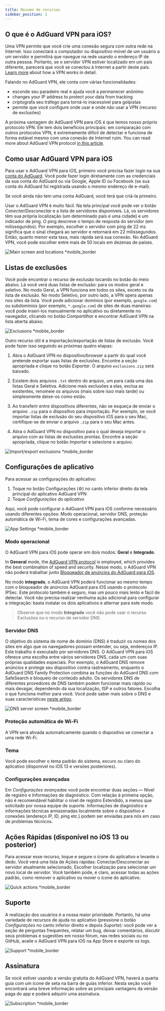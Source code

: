 ```yaml
---
title: Resumo de recursos
sidebar_position: 1
---
```


## O que é o AdGuard VPN para iOS?

Uma VPN permite que você crie uma conexão segura com outra rede na Internet. Isso conectará o computador ou dispositivo móvel de um usuário a um servidor e permitirá que navegue na rede usando o endereço IP de outra pessoa. Portanto, se o servidor VPN estiver localizado em um país diferente, parecerá que você se conectou à Internet a partir deste país. [Learn more](/general/how-vpn-works) about how a VPN works in detail.

Falando no AdGuard VPN, ele conta com várias funcionalidades:

- esconde seu paradeiro real e ajuda você a permanecer anônimo
- changes your IP address to protect your data from tracking
- criptografa seu tráfego para torná-lo inacessível para golpistas
- permite que você configure onde usar e onde não usar a VPN (recurso de exclusões)

A próxima vantagem do AdGuard VPN para iOS é que temos nosso próprio protocolo VPN. Ele tem dois benefícios principais: em comparação com outros protocolos VPN, é extremamente difícil de detectar e funciona de forma estável mesmo com uma conexão de Internet ruim. You can read more about AdGuard VPN protocol [in this article](/general/adguard-vpn-protocol).

## Como usar AdGuard VPN para iOS

Para usar o AdGuard VPN para iOS, primeiro você precisa fazer login na sua [conta do AdGuard](https://my.adguard.com/). Você pode fazer login diretamente com as credenciais da sua conta do AdGuard ou via Google, Apple ID ou Facebook (se sua conta do AdGuard foi registrada usando o mesmo endereço de e-mail).

Se você ainda não tem uma conta AdGuard, você terá que criá-la primeiro.

Usar o AdGuard VPN é muito fácil. Na tela principal você pode ver o botão *Conectar/Desconectar* e a lista de servidores disponíveis. Lá, os servidores têm sua própria localização (um determinado país e uma cidade) e um indicador de ping. O ping descreve o tempo de resposta do servidor (em milissegundos). Por exemplo, escolher o servidor com ping de 22 ms significa que o sinal chegará ao servidor e retornará em 22 milissegundos. Então, quanto menor esta taxa, mais rápida será sua conexão. No AdGuard VPN, você pode escolher entre mais de 50 locais em dezenas de países.

![Main screen and locations *mobile_border](https://cdn.adguardvpn.com/content/kb/vpn/ios/1.png?123)

## Listas de exclusões

Você pode encontrar o recurso de exclusão tocando no botão do meio abaixo. Lá você verá duas listas de exclusão: para os modos geral e seletivo. No modo Geral, a VPN funciona em todos os sites, exceto os da lista de exclusão. No modo Seletivo, por outro lado, a VPN opera apenas nos sites da lista. Você pode adicionar domínios (por exemplo, `google.com`) ou subdomínios (por exemplo, `*.google.com`) de sites de duas maneiras: você pode inseri-los manualmente no aplicativo ou diretamente no navegador, clicando no botão *Compartilhar* e encontrar AdGuard VPN na lista aberta abaixo.

![Exclusions *mobile_border](https://cdn.adguardvpn.com/content/kb/vpn/ios/2.png?123)

Outro recurso útil é a importação/exportação de listas de exclusão. Você pode fazer isso seguindo as próximas quatro etapas:

1. Abra o AdGuard VPN no dispositivo/browser a partir do qual você pretende exportar suas listas de exclusões. Encontre a seção apropriada e clique no botão *Exportar*. O arquivo `exclusions.zip` será baixado.

2. Existem dois arquivos `.txt` dentro do arquivo, um para cada uma das listas Geral e Seletiva. Adicione mais exclusões a elas, exclua as existentes, renomeie os arquivos (mais sobre isso mais tarde) ou simplesmente deixe-os como estão.

3. Ao transferir entre dispositivos diferentes, não se esqueça de enviar o arquivo `.zip` para o dispositivo para importação. Por exemplo, se você importar listas de exclusão do seu dispositivo iOS para o seu Mac, certifique-se de enviar o arquivo `.zip` para o seu Mac antes.

4. Abra o AdGuard VPN no dispositivo para o qual deseja importar o arquivo com as listas de exclusões prontas. Encontre a seção apropriada, clique no botão *Importar* e selecione o arquivo.

![Import/export exclusions *mobile_border](https://cdn.adguardvpn.com/content/kb/vpn/ios/import-export-exclusions.png)

## Configurações de aplicativo

Para acessar as configurações do aplicativo:

1. Toque no botão Configurações (⚙) no canto inferior direito da tela principal do aplicativo AdGuard VPN
2. Toque *Configurações do aplicativo*

Aqui, você pode configurar o AdGuard VPN para iOS conforme necessário usando diferentes opções: Modo operacional, servidor DNS, proteção automática de Wi-Fi, tema de cores e configurações avançadas.

![App Settings *mobile_border](https://cdn.adguardvpn.com/content/kb/vpn/ios/app-settings.png)

### Modo operacional

O AdGuard VPN para iOS pode operar em dois modos: **Geral** e **Integrado**.

In **General** mode, the [AdGuard VPN protocol](/general/adguard-vpn-protocol) is employed, which provides the best combination of speed and security. Nesse modo, o AdGuard VPN não poderá trabalhar junto [Bloqueador de anúncios do AdGuard para iOS](https://adguard.com/kb/adguard-for-ios/overview/).

No modo **integrado**, o AdGuard VPN poderá funcionar ao mesmo tempo com o bloqueador de anúncios AdGuard para iOS usando o protocolo IPSec. Este protocolo também é seguro, mas um pouco mais lento e fácil de detectar. Você não precisa realizar nenhuma ação adicional para configurar a integração: basta instalar os dois aplicativos e alternar para este modo.
> Observe que no modo **Integrado** você não pode usar o recurso Exclusões ou o recurso de servidor DNS.

### Servidor DNS

O objetivo do sistema de nome de domínio (DNS) é traduzir os nomes dos sites em algo que os navegadores possam entender, ou seja, endereços IP. Este trabalho é executado por servidores DNS. O AdGuard VPN para iOS oferece uma escolha entre vários servidores DNS, cada um com suas próprias qualidades especiais. Por exemplo, o AdGuard DNS remove anúncios e protege seu dispositivo contra rastreamento, enquanto o AdGuard DNS Family Protection combina as funções do AdGuard DNS com SafeSearch e bloqueio de conteúdo adulto. Os servidores DNS de diferentes provedores de DNS também podem funcionar mais rápido ou mais devagar, dependendo da sua localização, ISP e outros fatores. Escolha o que funciona melhor para você. Você pode saber mais sobre o DNS e suas características [neste artigo](https://adguard-dns.io/kb/general/dns-filtering/#what-is-dns).

![DNS server screen *mobile_border](https://cdn.adguardvpn.com/content/kb/vpn/ios/dns-server.png)

### Proteção automática de Wi-Fi

A VPN será ativada automaticamente quando o dispositivo se conectar a uma rede Wi-Fi.

### Tema

Você pode escolher o tema padrão do sistema, escuro ou claro do aplicativo (disponível no iOS 13 e versões posteriores).

### Configurações avançadas

Em *Configurações avançadas* você pode encontrar duas seções — Nível de registro e Informações de diagnóstico. Com relação à primeira opção, não é recomendável habilitar o nível de registro Estendido, a menos que solicitado por nossa equipe de suporte. Informações de diagnóstico e informações técnicas armazenadas localmente sobre o dispositivo e conexões (endereço IP, ID, ping etc.) podem ser enviadas para nós em caso de problemas técnicos.

## Ações Rápidas (disponível no iOS 13 ou posterior)

Para acessar esse recurso, toque e segure o ícone do aplicativo e levante o dedo. Você verá uma lista de Ações rápidas: Conectar/Desconectar ao servidor atualmente selecionado, Escolher localização para selecionar um novo local de servidor. Você também pode, é claro, acessar todas as ações padrão, como remover o aplicativo ou mover o ícone do aplicativo.

![Quick actions *mobile_border](https://cdn.adguardvpn.com/content/kb/vpn/ios/quick-actions.png)

## Suporte

A realização dos usuários é a nossa maior prioridade. Portanto, há uma variedade de recursos de ajuda no aplicativo (pressione o botão *Configurações* no canto inferior direito e depois *Suporte*): você pode ver a seção de perguntas frequentes, relatar um bug, deixar comentários, discutir seus problemas e sugestões em nosso fórum, nas redes sociais ou no GitHub, avalie o AdGuard VPN para iOS na App Store e exporte os logs.

![Support *mobile_border](https://cdn.adguardvpn.com/content/kb/vpn/ios/support.png)

## Assinatura

Se você estiver usando a versão gratuita do AdGuard VPN, haverá a quarta guia com um ícone de seta na barra de guias inferior. Nesta seção você encontrará uma breve informação sobre as principais vantagens da versão paga do app e poderá adquirir uma assinatura.

![Subscription *mobile_border](https://cdn.adguardvpn.com/content/kb/vpn/ios/subscription_en.png)
